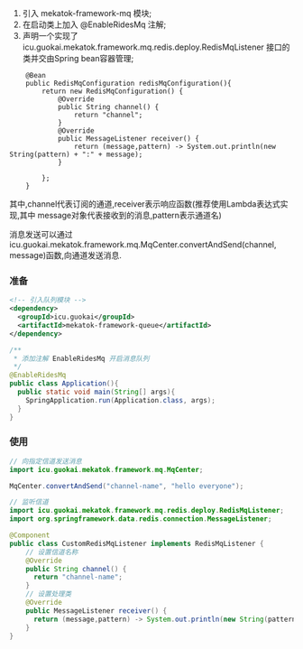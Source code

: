1. 引入 mekatok-framework-mq 模块;
2. 在启动类上加入 @EnableRidesMq 注解;
3. 声明一个实现了 icu.guokai.mekatok.framework.mq.redis.deploy.RedisMqListener 接口的类并交由Spring bean容器管理;
```
    @Bean
    public RedisMqConfiguration redisMqConfiguration(){
        return new RedisMqConfiguration() {
            @Override
            public String channel() {
                return "channel";
            }
            @Override
            public MessageListener receiver() {
                return (message,pattern) -> System.out.println(new String(pattern) + ":" + message);
            }

        };
    }
```
其中,channel代表订阅的通道,receiver表示响应函数(推荐使用Lambda表达式实现,其中 message对象代表接收到的消息,pattern表示通道名)

消息发送可以通过icu.guokai.mekatok.framework.mq.MqCenter.convertAndSend(channel, message)函数,向通道发送消息.



### 准备

```xml
<!-- 引入队列模块 -->
<dependency>
  <groupId>icu.guokai</groupId>
  <artifactId>mekatok-framework-queue</artifactId>
</dependency>
```

```java
/**
 * 添加注解 EnableRidesMq 开启消息队列
 */
@EnableRidesMq
public class Application(){
  public static void main(String[] args){
    SpringApplication.run(Application.class, args);
  }
}
```

### 使用

```java
// 向指定信道发送消息
import icu.guokai.mekatok.framework.mq.MqCenter;

MqCenter.convertAndSend("channel-name", "hello everyone");

```

```java
// 监听信道
import icu.guokai.mekatok.framework.mq.redis.deploy.RedisMqListener;
import org.springframework.data.redis.connection.MessageListener;

@Component
public class CustomRedisMqListener implements RedisMqListener {
    // 设置信道名称
    @Override
    public String channel() {
      return "channel-name";
    }
  	// 设置处理类
    @Override
    public MessageListener receiver() {
      return (message,pattern) -> System.out.println(new String(pattern) + ":" + message);
    }
}
```


